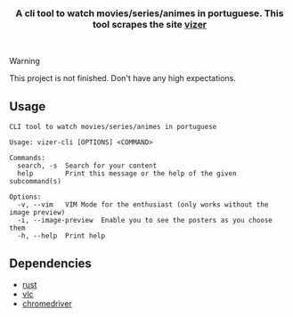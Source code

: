 <h3 align="center">
A cli tool to watch movies/series/animes in portuguese. This tool scrapes the site <a href="https://vizer.in">vizer</a>
</h3>
<br>


> [!WARNING]  
> This project is not finished. Don't have any high expectations.

## Usage
```
CLI tool to watch movies/series/animes in portuguese

Usage: vizer-cli [OPTIONS] <COMMAND>

Commands:
  search, -s  Search for your content
  help        Print this message or the help of the given subcommand(s)

Options:
  -v, --vim   VIM Mode for the enthusiast (only works without the image preview)
  -i, --image-preview  Enable you to see the posters as you choose them
  -h, --help  Print help
```

## Dependencies

- [rust](https://www.rust-lang.org/learn/get-started)
- [vlc](https://www.videolan.org/vlc/)
- [chromedriver](https://chromedriver.chromium.org/downloads)
